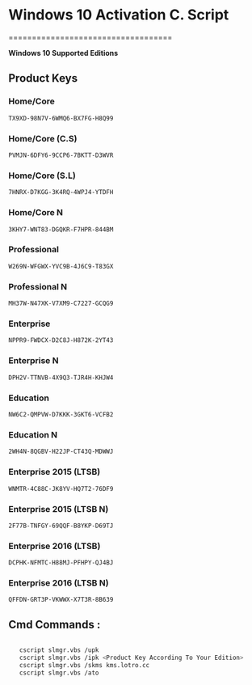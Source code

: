 # Windows 10 Activation C. Script
===================================

**Windows 10 Supported Editions**

## Product Keys

### Home/Core 

`TX9XD-98N7V-6WMQ6-BX7FG-H8Q99`

### Home/Core (C.S) 

`PVMJN-6DFY6-9CCP6-7BKTT-D3WVR`

### Home/Core (S.L)                  

`7HNRX-D7KGG-3K4RQ-4WPJ4-YTDFH `

### Home/Core N                        

`3KHY7-WNT83-DGQKR-F7HPR-844BM` 

### Professional                          

`W269N-WFGWX-YVC9B-4J6C9-T83GX`

### Professional N

`MH37W-N47XK-V7XM9-C7227-GCQG9`

### Enterprise                 
               
`NPPR9-FWDCX-D2C8J-H872K-2YT43`

### Enterprise N                           

`DPH2V-TTNVB-4X9Q3-TJR4H-KHJW4`

### Education                                

`NW6C2-QMPVW-D7KKK-3GKT6-VCFB2`

### Education N                           

`2WH4N-8QGBV-H22JP-CT43Q-MDWWJ`

### Enterprise 2015 (LTSB)

`WNMTR-4C88C-JK8YV-HQ7T2-76DF9`

### Enterprise 2015 (LTSB N)

`2F77B-TNFGY-69QQF-B8YKP-D69TJ`

### Enterprise 2016 (LTSB)

`DCPHK-NFMTC-H88MJ-PFHPY-QJ4BJ`

### Enterprise 2016 (LTSB N)        

`QFFDN-GRT3P-VKWWX-X7T3R-8B639`



## Cmd Commands :

```bash

   cscript slmgr.vbs /upk
   cscript slmgr.vbs /ipk <Product Key According To Your Edition>
   cscript slmgr.vbs /skms kms.lotro.cc
   cscript slmgr.vbs /ato

```
